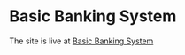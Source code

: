 <h1>Basic Banking System</h1>

The site is live at <a href="https://starmdd.000webhostapp.com/">Basic Banking System</a>
